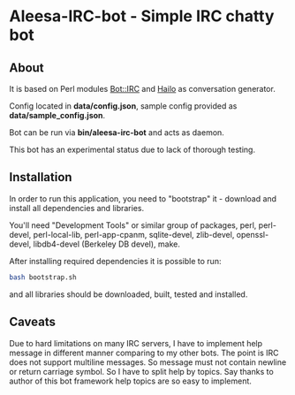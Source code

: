# Aleesa-IRC-bot - Simple IRC chatty bot

## About

It is based on Perl modules [Bot::IRC][1] and [Hailo][2] as
conversation generator.

Config located in **data/config.json**, sample config provided as
**data/sample_config.json**.

Bot can be run via **bin/aleesa-irc-bot** and acts as daemon.

This bot has an experimental status due to lack of thorough testing.

## Installation

In order to run this application, you need to "bootstrap" it - download and
install all dependencies and libraries.

You'll need "Development Tools" or similar group of packages, perl, perl-devel,
perl-local-lib, perl-app-cpanm, sqlite-devel, zlib-devel, openssl-devel,
libdb4-devel (Berkeley DB devel), make.

After installing required dependencies it is possible to run:

```bash
bash bootstrap.sh
```

and all libraries should be downloaded, built, tested and installed.

## Caveats

Due to hard limitations on many IRC servers, I have to implement help message
in different manner comparing to my other bots. The point is IRC does not
support multiline messages. So message must not contain newline or return
carriage symbol. So I have to split help by topics. Say thanks to author of
this bot framework help topics are so easy to implement.

[1]: https://metacpan.org/pod/Bot::IRC
[2]: https://metacpan.org/pod/Hailo
